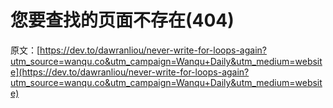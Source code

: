 # 您要查找的页面不存在(404)

原文：[https://dev.to/dawranliou/never-write-for-loops-again?utm_source=wanqu.co&utm_campaign=Wanqu+Daily&utm_medium=website](https://dev.to/dawranliou/never-write-for-loops-again?utm_source=wanqu.co&utm_campaign=Wanqu+Daily&utm_medium=website)